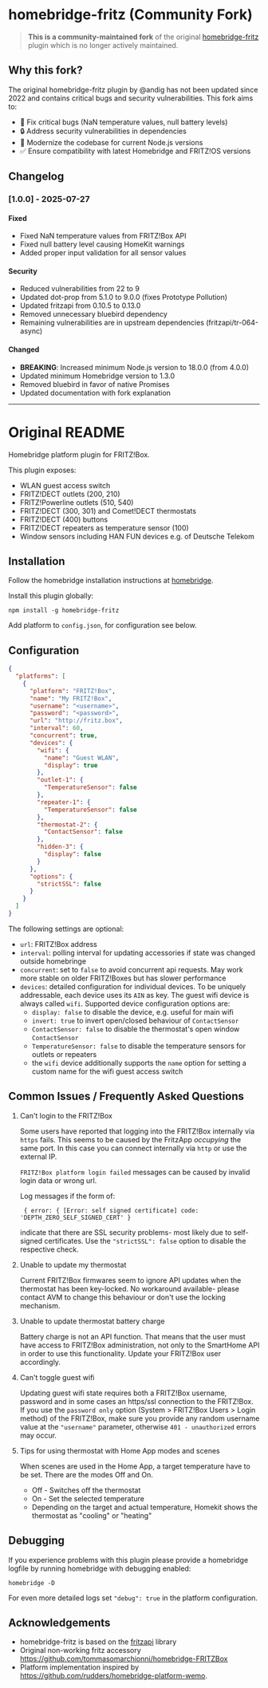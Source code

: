 # homebridge-fritz (Community Fork)

> **This is a community-maintained fork** of the original [homebridge-fritz](https://github.com/andig/homebridge-fritz) plugin which is no longer actively maintained.

## Why this fork?

The original homebridge-fritz plugin by @andig has not been updated since 2022 and contains critical bugs and security vulnerabilities. This fork aims to:

- 🐛 Fix critical bugs (NaN temperature values, null battery levels)
- 🔒 Address security vulnerabilities in dependencies
- 🚀 Modernize the codebase for current Node.js versions
- ✅ Ensure compatibility with latest Homebridge and FRITZ!OS versions

## Changelog

### [1.0.0] - 2025-07-27
#### Fixed
- Fixed NaN temperature values from FRITZ!Box API
- Fixed null battery level causing HomeKit warnings  
- Added proper input validation for all sensor values

#### Security
- Reduced vulnerabilities from 22 to 9
- Updated dot-prop from 5.1.0 to 9.0.0 (fixes Prototype Pollution)
- Updated fritzapi from 0.10.5 to 0.13.0
- Removed unnecessary bluebird dependency
- Remaining vulnerabilities are in upstream dependencies (fritzapi/tr-064-async)

#### Changed
- **BREAKING**: Increased minimum Node.js version to 18.0.0 (from 4.0.0)
- Updated minimum Homebridge version to 1.3.0
- Removed bluebird in favor of native Promises
- Updated documentation with fork explanation

---

# Original README

Homebridge platform plugin for FRITZ!Box.

This plugin exposes:

- WLAN guest access switch
- FRITZ!DECT outlets (200, 210)
- FRITZ!Powerline outlets (510, 540)
- FRITZ!DECT (300, 301) and Comet!DECT thermostats
- FRITZ!DECT (400) buttons
- FRITZ!DECT repeaters as temperature sensor (100)
- Window sensors including HAN FUN devices e.g. of Deutsche Telekom

## Installation

Follow the homebridge installation instructions at [homebridge](https://www.npmjs.com/package/homebridge).

Install this plugin globally:

    npm install -g homebridge-fritz

Add platform to `config.json`, for configuration see below.

## Configuration

```json
{
  "platforms": [
    {
      "platform": "FRITZ!Box",
      "name": "My FRITZ!Box",
      "username": "<username>",
      "password": "<password>",
      "url": "http://fritz.box",
      "interval": 60,
      "concurrent": true,
      "devices": {
        "wifi": {
          "name": "Guest WLAN",
          "display": true
        },
        "outlet-1": {
          "TemperatureSensor": false
        },
        "repeater-1": {
          "TemperatureSensor": false
        },
        "thermostat-2": {
          "ContactSensor": false
        },
        "hidden-3": {
          "display": false
        }
      },
      "options": {
        "strictSSL": false
      }
    }
  ]
}

```

The following settings are optional:

- `url`: FRITZ!Box address
- `interval`: polling interval for updating accessories if state was changed outside homebringe
- `concurrent`: set to `false` to avoid concurrent api requests. May work more stable on older FRITZ!Boxes but has slower performance
- `devices`: detailed configuration for individual devices. To be uniquely addressable, each device uses its `AIN` as key. The guest wifi device is always called `wifi`. Supported device configuration options are:
  - `display: false` to disable the device, e.g. useful for main wifi
  - `invert: true` to invert open/closed behaviour of `ContactSensor`
  - `ContactSensor: false` to disable the thermostat's open window `ContactSensor`
  - `TemperatureSensor: false` to disable the temperature sensors for outlets or repeaters
  - the `wifi` device additionally supports the `name` option for setting a custom name for the wifi guest access switch

## Common Issues / Frequently Asked Questions

1. Can't login to the FRITZ!Box

    Some users have reported that logging into the FRITZ!Box internally via `https` fails. This seems to be caused by the FritzApp *occupying* the same port.
    In this case you can connect internally via `http` or use the external IP.

      `FRITZ!Box platform login failed` messages can be caused by invalid login data or wrong url.

    Log messages if the form of:

        { error: { [Error: self signed certificate] code: 'DEPTH_ZERO_SELF_SIGNED_CERT' }

    indicate that there are SSL security problems- most likely due to self-signed certificates. Use the `"strictSSL": false` option to disable the respective check.

2. Unable to update my thermostat

    Current FRITZ!Box firmwares seem to ignore API updates when the thermostat has been key-locked.
    No workaround available- please contact AVM to change this behaviour or don't use the locking mechanism.

3. Unable to update thermostat battery charge

    Battery charge is not an API function. That means that the user must have access to FRITZ!Box administration, not only to the SmartHome API in order to use this functionality.
    Update your FRITZ!Box user accordingly.

4. Can't toggle guest wifi

    Updating guest wifi state requires both a FRITZ!Box username, password and in some cases an https/ssl connection to the FRITZ!Box. If you use the `password only` option (System > FRITZ!Box Users > Login method) of the FRITZ!Box, make sure you provide any random username value at the `"username"` parameter, otherwise `401 - unauthorized` errors may occur.

5. Tips for using thermostat with Home App modes and scenes

    When scenes are used in the Home App, a target temperature have to be set. There are the modes Off and On.
    - Off - Switches off the thermostat
    - On - Set the selected temperature
    * Depending on the target and actual temperature, Homekit shows the thermostat as "cooling" or "heating"

## Debugging

If you experience problems with this plugin please provide a homebridge logfile by running homebridge with debugging enabled:

    homebridge -D

For even more detailed logs set `"debug": true` in the platform configuration.


## Acknowledgements

- homebridge-fritz is based on the [fritzapi](https://github.com/andig/fritzapi) library
- Original non-working fritz accessory https://github.com/tommasomarchionni/homebridge-FRITZBox
- Platform implementation inspired by https://github.com/rudders/homebridge-platform-wemo.
